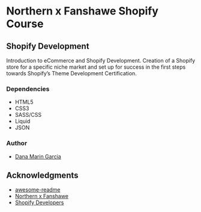 # Northern x Fanshawe Shopify Course

## Shopify Development
Introduction to eCommerce and Shopify Development. Creation of a Shopify store for a specific niche market and set up for success in the first steps towards Shopify’s Theme Development Certification.

### Dependencies

* HTML5
* CSS3
* SASS/CSS
* Liquid
* JSON

### Author

* [Dana Marin Garcia](http://danamarin.com/)

## Acknowledgments

* [awesome-readme](https://github.com/matiassingers/awesome-readme)
* [Northern x Fanshawe](https://www.northern.co/fanshawe-shopify/)
* [Shopify Developers](https://developers.shopify.com/)

